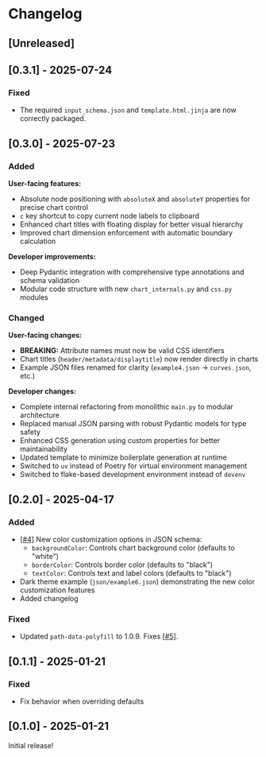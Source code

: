 # Changelog

## [Unreleased]

## [0.3.1] - 2025-07-24

### Fixed

- The required `input_schema.json` and `template.html.jinja` are now correctly packaged.

## [0.3.0] - 2025-07-23

### Added

**User-facing features:**

- Absolute node positioning with `absoluteX` and `absoluteY` properties for precise chart control
- `c` key shortcut to copy current node labels to clipboard
- Enhanced chart titles with floating display for better visual hierarchy
- Improved chart dimension enforcement with automatic boundary calculation

**Developer improvements:**

- Deep Pydantic integration with comprehensive type annotations and schema validation
- Modular code structure with new `chart_internals.py` and `css.py` modules

### Changed

**User-facing changes:**

- **BREAKING:** Attribute names must now be valid CSS identifiers
- Chart titles (`header/metadata/displaytitle`) now render directly in charts
- Example JSON files renamed for clarity (`example4.json` → `curves.json`, etc.)

**Developer changes:**

- Complete internal refactoring from monolithic `main.py` to modular architecture
- Replaced manual JSON parsing with robust Pydantic models for type safety
- Enhanced CSS generation using custom properties for better maintainability
- Updated template to minimize boilerplate generation at runtime
- Switched to `uv` instead of Poetry for virtual environment management
- Switched to flake-based development environment instead of `devenv`

## [0.2.0] - 2025-04-17

### Added

- [[#4]][issue-4] New color customization options in JSON schema:
  - `backgroundColor`: Controls chart background color (defaults to "white")
  - `borderColor`: Controls border color (defaults to "black")
  - `textColor`: Controls text and label colors (defaults to "black")
- Dark theme example (`json/example6.json`) demonstrating the new color customization features
- Added changelog

### Fixed

- Updated `path-data-polyfill` to 1.0.9. Fixes [[#5]][issue-5].

[issue-4]: <https://github.com/JoeyBF/SeqSee/issues/4>
[issue-5]: <https://github.com/JoeyBF/SeqSee/issues/5>

## [0.1.1] - 2025-01-21

### Fixed

- Fix behavior when overriding defaults

## [0.1.0] - 2025-01-21

Initial release!
